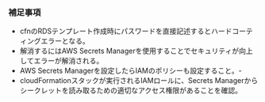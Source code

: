 ### 補足事項

- cfnのRDSテンプレート作成時にパスワードを直接記述するとハードコーティングエラーとなる。
- 解消するにはAWS Secrets Managerを使用することでセキュリティが向上してエラーが解消される。
- AWS Secrets Managerを設定したらIAMのポリシーも設定すること。-
- cloudFormationスタックが実行されるIAMロールに、Secrets Managerからシークレットを読み取るための適切なアクセス権限があることを確認。
